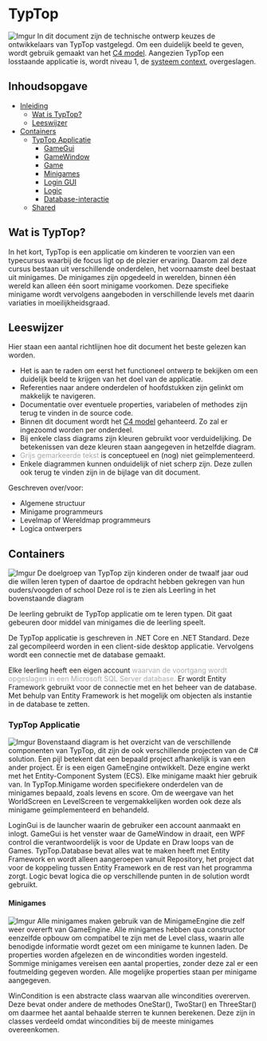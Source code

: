 # TypTop
![Imgur](https://i.imgur.com/LvYQlKZ.jpg)
In dit document zijn de technische ontwerp keuzes de ontwikkelaars van TypTop vastgelegd. Om een duidelijk beeld te geven, wordt gebruik gemaakt van het [C4 model](https://c4model.com/). Aangezien TypTop een losstaande applicatie is, wordt niveau 1, de [systeem context](https://c4model.com/#SystemContextDiagram), overgeslagen.

## Inhoudsopgave
- [Inleiding](#TypTop)
   - [Wat is TypTop?](#Wat-is-TypTop)
   - [Leeswijzer](#Leeswijzer)
- [Containers](#Containers)
   - [TypTop Applicatie](#TypTop-Applicatie)
      - [GameGui](#GameGui)
      - [GameWindow](#GameWindow)
      - [Game](#GameEngine)
      - [Minigames](#Minigames)
      - [Login GUI](#GUI)
      - [Logic](#Logic)
      - [Database-interactie](#Database)
   - [Shared](#Shared)

## Wat is TypTop?
In het kort, TypTop is een applicatie om kinderen te voorzien van een typecursus waarbij de focus ligt op de plezier ervaring. Daarom zal deze cursus bestaan uit verschillende onderdelen, het voornaamste deel bestaat uit minigames. De minigames zijn opgedeeld in werelden, binnen één wereld kan alleen één soort minigame voorkomen. Deze specifieke minigame wordt vervolgens aangeboden in verschillende levels met daarin variaties in moeilijkheidsgraad.

## Leeswijzer
Hier staan een aantal richtlijnen hoe dit document het beste gelezen kan worden.
- Het is aan te raden om eerst het functioneel ontwerp te bekijken om een duidelijk beeld te krijgen van het doel van de applicatie.
- Referenties naar andere onderdelen of hoofdstukken zijn gelinkt om makkelijk te navigeren.
- Documentatie over eventuele properties, variabelen of methodes zijn terug te vinden in de source code.
- Binnen dit document wordt het [C4 model](https://c4model.com/) gehanteerd. Zo zal er ingezoomd worden per onderdeel.
- Bij enkele class diagrams zijn kleuren gebruikt voor verduidelijking. De betekenissen van deze kleuren staan aangegeven in hetzelfde diagram.
- <span style="color:darkgray"> Grijs gemarkeerde tekst </span> is conceptueel en (nog) niet geïmplementeerd.
- Enkele diagrammen kunnen onduidelijk of niet scherp zijn. Deze zullen ook terug te vinden zijn in de bijlage van dit document.

Geschreven over/voor:
- Algemene structuur
- Minigame programmeurs
- Levelmap of Wereldmap programmeurs
- Logica ontwerpers

## Containers
![Imgur](https://i.imgur.com/J1Zg8Ah.png)
De doelgroep van TypTop zijn kinderen onder de twaalf jaar oud die willen leren typen of daartoe de opdracht hebben gekregen van hun ouders/voogden of school Deze rol is te zien als Leerling in het bovenstaande diagram

De leerling gebruikt de TypTop applicatie om te leren typen. Dit gaat gebeuren door middel van minigames die de leerling speelt.

De TypTop applicatie is geschreven in .NET Core en .NET Standard. Deze zal gecompileerd worden in een client-side desktop applicatie. Vervolgens wordt een connectie met de database gemaakt.

Elke leerling heeft een eigen account <span style="color:darkgray"> waarvan de voortgang wordt opgeslagen in een Microsoft SQL Server database. </span> Er wordt Entity Framework gebruikt voor de connectie met en het beheer van de database. Met behulp van Entity Framework is het mogelijk om objecten als instantie in de database te zetten.

### TypTop Applicatie
![Imgur](https://i.imgur.com/5T9Xsbu.png)
Bovenstaand diagram is het overzicht van de verschillende componenten van TypTop, dit zijn de ook verschillende projecten van de C# solution. Een pijl betekent dat een bepaald project afhankelijk is van een ander project. Er is een eigen GameEngine ontwikkelt. Deze engine werkt met het Entity-Component System (ECS). Elke minigame maakt hier gebruik van. In TypTop.Minigame worden specifiekere onderdelen van de minigames bepaald, zoals levens en score. Om de weergave van het WorldScreen en LevelScreen te vergemakkelijken worden ook deze als minigame geïmplementeerd en behandeld. 

LoginGui is de launcher waarin de gebruiker een account aanmaakt en inlogt. GameGui is het venster waar de GameWindow in draait, een WPF control die verantwoordelijk is voor de Update en Draw loops van de Games. TypTop.Database bevat alles wat te maken heeft met Entity Framework en wordt alleen aangeroepen vanuit Repository, het project dat voor de koppeling tussen Entity Framework en de rest van het programma zorgt. Logic bevat logica die op verschillende punten in de solution wordt gebruikt.

#### Minigames

![Imgur](https://i.imgur.com/VgW58fn.png)
Alle minigames maken gebruik van de MinigameEngine die zelf weer overerft van GameEngine. Alle minigames hebben qua constructor eenzelfde opbouw om compatibel te zijn met de Level class, waarin alle benodigde informatie wordt gezet om een minigame te kunnen laden. De properties worden afgelezen en de wincondities worden ingesteld. Sommige minigames vereisen een aantal properties, zonder deze zal er een foutmelding gegeven worden. Alle mogelijke properties staan per minigame aangegeven.

WinCondition is een abstracte class waarvan alle wincondities overerven. Deze bevat onder andere de methodes OneStar(), TwoStar() en ThreeStar() om daarmee het aantal behaalde sterren te kunnen berekenen. Deze zijn in classes verdeeld omdat wincondities bij de meeste minigames overeenkomen.